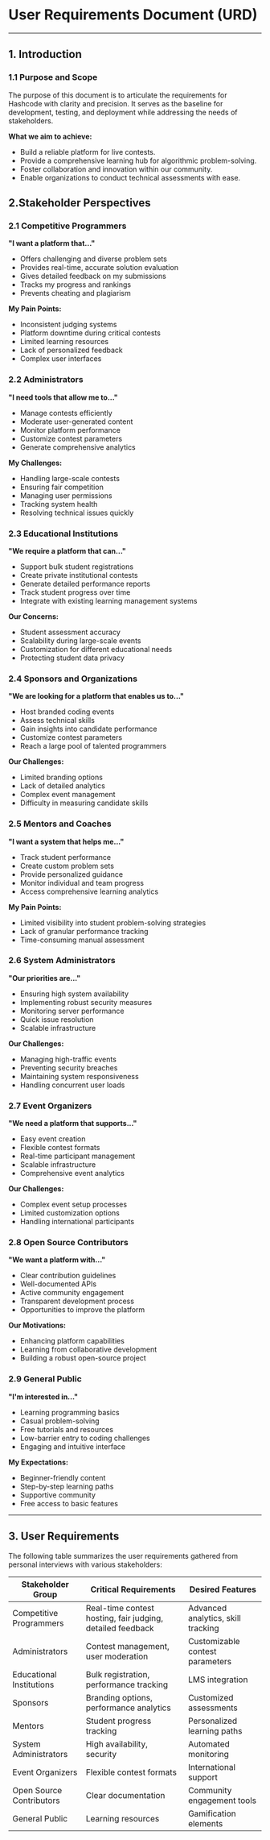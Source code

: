 # User Requirements Document (URD)

---

## 1. Introduction

### 1.1 Purpose and Scope

The purpose of this document is to articulate the requirements for Hashcode with clarity and precision. It serves as the baseline for development, testing, and deployment while addressing the needs of stakeholders.

**What we aim to achieve:**

- Build a reliable platform for live contests.
- Provide a comprehensive learning hub for algorithmic problem-solving.
- Foster collaboration and innovation within our community.
- Enable organizations to conduct technical assessments with ease.



## 2.Stakeholder Perspectives
### 2.1 Competitive Programmers
**"I want a platform that..."**
- Offers challenging and diverse problem sets
- Provides real-time, accurate solution evaluation
- Gives detailed feedback on my submissions
- Tracks my progress and rankings
- Prevents cheating and plagiarism

**My Pain Points:**
- Inconsistent judging systems
- Platform downtime during critical contests
- Limited learning resources
- Lack of personalized feedback
- Complex user interfaces

### 2.2 Administrators
**"I need tools that allow me to..."**
- Manage contests efficiently
- Moderate user-generated content
- Monitor platform performance
- Customize contest parameters
- Generate comprehensive analytics

**My Challenges:**
- Handling large-scale contests
- Ensuring fair competition
- Managing user permissions
- Tracking system health
- Resolving technical issues quickly

### 2.3 Educational Institutions
**"We require a platform that can..."**
- Support bulk student registrations
- Create private institutional contests
- Generate detailed performance reports
- Track student progress over time
- Integrate with existing learning management systems

**Our Concerns:**
- Student assessment accuracy
- Scalability during large-scale events
- Customization for different educational needs
- Protecting student data privacy

### 2.4 Sponsors and Organizations
**"We are looking for a platform that enables us to..."**
- Host branded coding events
- Assess technical skills
- Gain insights into candidate performance
- Customize contest parameters
- Reach a large pool of talented programmers

**Our Challenges:**
- Limited branding options
- Lack of detailed analytics
- Complex event management
- Difficulty in measuring candidate skills

### 2.5 Mentors and Coaches
**"I want a system that helps me..."**
- Track student performance
- Create custom problem sets
- Provide personalized guidance
- Monitor individual and team progress
- Access comprehensive learning analytics

**My Pain Points:**
- Limited visibility into student problem-solving strategies
- Lack of granular performance tracking
- Time-consuming manual assessment

### 2.6 System Administrators
**"Our priorities are..."**
- Ensuring high system availability
- Implementing robust security measures
- Monitoring server performance
- Quick issue resolution
- Scalable infrastructure

**Our Challenges:**
- Managing high-traffic events
- Preventing security breaches
- Maintaining system responsiveness
- Handling concurrent user loads

### 2.7 Event Organizers
**"We need a platform that supports..."**
- Easy event creation
- Flexible contest formats
- Real-time participant management
- Scalable infrastructure
- Comprehensive event analytics

**Our Challenges:**
- Complex event setup processes
- Limited customization options
- Handling international participants

### 2.8 Open Source Contributors
**"We want a platform with..."**
- Clear contribution guidelines
- Well-documented APIs
- Active community engagement
- Transparent development process
- Opportunities to improve the platform

**Our Motivations:**
- Enhancing platform capabilities
- Learning from collaborative development
- Building a robust open-source project

### 2.9 General Public
**"I'm interested in..."**
- Learning programming basics
- Casual problem-solving
- Free tutorials and resources
- Low-barrier entry to coding challenges
- Engaging and intuitive interface

**My Expectations:**
- Beginner-friendly content
- Step-by-step learning paths
- Supportive community
- Free access to basic features


---

## 3. User Requirements

The following table summarizes the user requirements gathered from personal interviews with various stakeholders:

| Stakeholder Group | Critical Requirements | Desired Features |
|------------------|----------------------|-----------------|
| Competitive Programmers | Real-time contest hosting, fair judging, detailed feedback | Advanced analytics, skill tracking |
| Administrators | Contest management, user moderation | Customizable contest parameters |
| Educational Institutions | Bulk registration, performance tracking | LMS integration |
| Sponsors | Branding options, performance analytics | Customized assessments |
| Mentors | Student progress tracking | Personalized learning paths |
| System Administrators | High availability, security | Automated monitoring |
| Event Organizers | Flexible contest formats | International support |
| Open Source Contributors | Clear documentation | Community engagement tools |
| General Public | Learning resources | Gamification elements |


